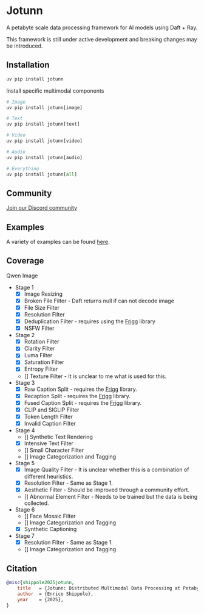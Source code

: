 # Jotunn

A petabyte scale data processing framework for AI models using Daft + Ray.

This framework is still under active development and breaking changes may be introduced.

## Installation
```python
uv pip install jotunn
```
Install specific multimodal components
```python
# Image
uv pip install jotunn[image]

# Text
uv pip install jotunn[text]

# Video
uv pip install jotunn[video]

# Audio
uv pip install jotunn[audio]

# Everything
uv pip install jotunn[all]
```

## Community
[Join our Discord community](https://discord.gg/Fh4DfwQGhd)

## Examples

A variety of examples can be found [here](https://github.com/teraflop-ai/jotunn/tree/main/examples).

## Coverage

Qwen Image
- Stage 1
    - [x] Image Resizing
    - [x] Broken File Filter - Daft returns null if can not decode image
    - [x] File Size Filter
    - [x] Resolution Filter
    - [x] Deduplication Filter - requires using the [Frigg](https://github.com/teraflop-ai/frigg) library
    - [x] NSFW Filter
- Stage 2
    - [x] Rotation Filter
    - [x] Clarity Filter
    - [x] Luma Filter
    - [x] Saturation Filter
    - [x] Entropy Filter
    - [] Texture Filter - It is unclear to me what is used for this.
- Stage 3
    - [x] Raw Caption Split - requires the [Frigg](https://github.com/teraflop-ai/frigg) library.
    - [x] Recaption Split - requires the [Frigg](https://github.com/teraflop-ai/frigg) library.
    - [x] Fused Caption Split - requires the [Frigg](https://github.com/teraflop-ai/frigg) library.
    - [x] CLIP and SIGLIP Filter
    - [x] Token Length Filter
    - [x] Invalid Caption Filter
- Stage 4
    - [] Synthetic Text Rendering
    - [x] Intensive Text Filter
    - [] Small Character Filter
    - [] Image Categorization and Tagging
- Stage 5
    - [x] Image Quality Filter - It is unclear whether this is a combination of different heuristics. 
    - [x] Resolution Filter - Same as Stage 1.
    - [x] Aesthetic Filter - Should be improved through a community effort.
    - [] Abnormal Element Filter - Needs to be trained but the data is being collected.
- Stage 6
    - [] Face Mosaic Filter
    - [] Image Categorization and Tagging
    - [x] Synthetic Captioning
- Stage 7
    - [x] Resolution Filter - Same as Stage 1.
    - [] Image Categorization and Tagging 

## Citation
```bibtex
@misc{shippole2025jotunn,
    title   = {Jotunn: Distributed Multimodal Data Processing at Petabyte Scale},
    author  = {Enrico Shippole},
    year    = {2025},
}
```